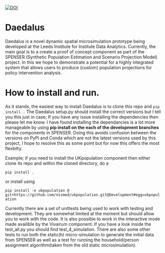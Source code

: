 [![DOI](https://zenodo.org/badge/232834194.svg)](https://zenodo.org/badge/latestdoi/232834194)


# Daedalus

Daedalus is a novel dynamic spatial microsimulation prototype being developed at the Leeds Institute for Institute Data Analytics. Currently, the main goal is to a create a proof of concept component as part of the SPENSER (Synthetic Population Estimation and Scenario Projection Model) project.  In this we hope to demonstrate a potential for a highly integrated system that allows users to produce (custom) population projections for policy intervention analysis.

# How to install and run. 
As it stands, the easiest way to install Daedalus is to clone this repo and `pip install .` 
The Daedalus setup.py should install the correct versions but I tell you this just in case; If you have any issue installing the dependencies then please let me know. I have found installing the dependancies is a lot more manageable by using **pip install on the each of the development branches** for the components in SPENSER. Doing this avoids confusion between the versions on PyPi and Conda which are not the latest versions used by this project, I hope to resolve this as some point but for now this offers the most flexbilty.

Example; if you need to install the UKpopulation component then either clone its repo and within the cloned directory, do a 

`pip install .` 

or install using 

`pip install -e ukpopulation @ git+https://github.com/nismod/ukpopulation.git@Development#egg=ukpopulation`

Currently there are a set of unittests being used to work with testing and development. They are somewhat limited at the moment but should allow you to work with the code. It is also possible to work in the interactive mode made availible by the Vivairum component. If you have a look inside the test_all.py you should find test_4_simulation. There are also some other tests to run both the static(h) micro-simulation to generate the initial data from SPENSER as well as a test for running the household/person assignment algorithm(taken from the old static microsimulation).



